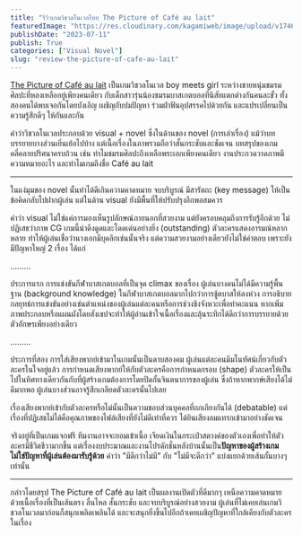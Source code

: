 ```yaml
---
title: "รีวิวเกมวิชวลโนเวลไทย The Picture of Café au lait"
featuredImage: "https://res.cloudinary.com/kagamiweb/image/upload/v1746283868/blog.coregamehd.com/review-the-picture-of-cafe-au-lait.jpg"
publishDate: "2023-07-11"
publish: True
categories: ["Visual Novel"]
slug: "review-the-picture-of-cafe-au-lait"
---
```



[The Picture of Café au lait](https://store.steampowered.com/app/2414020/The_Picture_of_Caf_au_lait/) เป็นเกมวิชวลโนเวล boy meets girl ระหว่างชายหนุ่มชมรมศิลปะที่หลงเหลืออยู่เพียงคนเดียว กับเด็กสาวรุ่นน้องชมรมบาสเกตบอลที่นิสัยแตกต่างกันคนละขั้ว ทั้งสองคนได้พบเจอกันโดยบังเอิญ เผชิญกับปมปัญหา ร่วมฝ่าฟันอุปสรรคไปด้วยกัน และแปรเปลี่ยนเป็นความรู้สึกดีๆ ให้กันและกัน

คำว่าวิชวลโนเวลประกอบด้วย visual + novel ซึ่งในด้านของ novel (การเล่าเรื่อง) แม้ว่าบทบรรยายบางส่วนเยิ่นเย้อไปบ้าง แต่เนื้อเรื่องในภาพรวมถือว่าสั้นกระชับและชัดเจน บทสรุปของเกมคลี่คลายปริศนาครบถ้วน เช่น ทำไมชมรมศิลปะถึงเหลือพระเอกเพียงคนเดียว งานประกวดวาดภาพมีความหมายอะไร และทำไมเกมถึงชื่อ Café au lait

---

ในแง่มุมของ novel นั้นทำได้ดีเกินความคาดหมาย จบบริบูรณ์ มีสารัตถะ (key message) ให้เป็นข้อคิดกลับไปฝากผู้เล่น แต่ในด้าน visual ยังมีพื้นที่ให้ปรับปรุงอีกพอสมควร

คำว่า visual ไม่ใช่แค่การมองเห็นรูปลักษณ์ภายนอกที่สวยงาม แต่ยังครอบคลุมถึงการรับรู้อีกด้วย ไม่ปฏิเสธว่าภาพ CG เกมนี้น่าดึงดูดและโดดเด่นอย่างยิ่ง (outstanding) ตัวละครแสดงอารมณ์หลากหลาย ทำให้ผู้เล่นเชื่อว่านางเอกมีบุคลิกเช่นนั้นจริง แต่ความสวยงามอย่างเดียวยังไม่ใช่คำตอบ เพราะยังมีปัญหาใหญ่ 2 เรื่อง ได้แก่

.........

ประการแรก การแข่งขันกีฬาบาสเกตบอลที่เป็นจุด climax ของเรื่อง ผู้เล่นบางคนไม่ได้มีความรู้พื้นฐาน (background knowledge) ในกีฬาบาสเกตบอลมากไปกว่าการชู้ตบาสให้ลงห่วง การอธิบายกลยุทธ์การแข่งขันอย่างเช่นตำแหน่งของผู้เล่นแต่ละคนหรือการช่วงชิงจังหวะเพื่อทำคะแนน หากเพิ่มภาพประกอบหรือแผนผังโดยสังเขปจะทำให้ผู้อ่านเข้าใจเนื้อเรื่องและลุ้นระทึกได้ดีกว่าการบรรยายด้วยตัวอักษรเพียงอย่างเดียว

.........

ประการที่สอง การใส่เสียงพากย์เข้ามาในเกมนั้นเป็นดาบสองคม ผู้เล่นแต่ละคนมีมโนทัศน์เกี่ยวกับตัวละครในใจอยู่แล้ว การกำหนดเสียงพากย์ให้กับตัวละครคือการกำหนดกรอบ (shape) ตัวละครให้เป็นไปในทิศทางเดียวกันกับที่ผู้สร้างเกมต้องการโดยปิดกั้นจินตนาการของผู้เล่น ซึ่งถ้าหากพากษ์เสียงได้ไม่ดีมากพอ ผู้เล่นบางส่วนอาจรู้สึกเกลียดตัวละครนั้นไปเลย

เรื่องเสียงพากย์เข้ากับตัวละครหรือไม่นั้นเป็นความชอบส่วนบุคคลที่ถกเถียงกันได้ (debatable) แต่เรื่องที่ปฏิเสธไม่ได้คือคุณภาพของไฟล์เสียงที่ยังไม่ดีเท่าที่ควร ได้ยินเสียงลมแทรกเข้ามาอย่างชัดเจน

จริงอยู่ที่เป็นเกมแจกฟรี ทีมงานอาจจะยอมเข้าเนื้อ เจียดเงินในกระเป๋าสตางค์ของตัวเองเพื่อทำให้ตัวละครมีชีวิตชีวามากขึ้น แต่เรื่องงบประมาณและงานโปรดักชั่นหลังบ้านนั้นเป็น**ปัญหาของผู้สร้างเกม ไม่ใช่ปัญหาที่ผู้เล่นต้องมารับรู้ด้วย** คำว่า "มีดีกว่าไม่มี" กับ "ไม่มีจะดีกว่า" แบ่งแยกด้วยเส้นกั้นบางๆ เท่านั้น

---


กล่าวโดยสรุป The Picture of Café au lait เป็นผลงานเปิดตัวที่ดีมากๆ เหนือความคาดหมาย ด้วยเนื้อเรื่องที่เป็นเส้นตรง ลื่นไหล สั้นกระชับ และจบบริบูรณ์อย่างสวยงาม ผู้เล่นที่ไม่เคยเล่นเกมวิชวลโนเวลมาก่อนก็สนุกเพลิดเพลินได้ และจะสนุกยิ่งขึ้นไปอีกถ้าเคยเผชิญปัญหาที่ใกล้เคียงกับตัวละครในเรื่อง